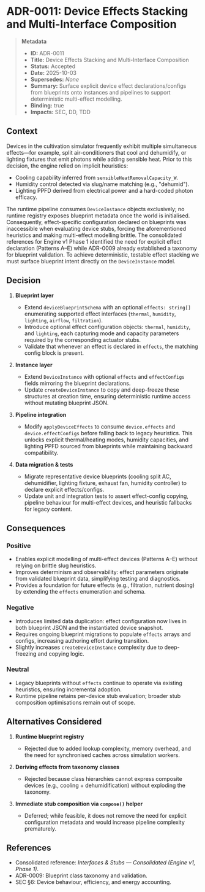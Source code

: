 # ADR-0011: Device Effects Stacking and Multi-Interface Composition

> **Metadata**
>
> - **ID:** ADR-0011
> - **Title:** Device Effects Stacking and Multi-Interface Composition
> - **Status:** Accepted
> - **Date:** 2025-10-03
> - **Supersedes:** _None_
> - **Summary:** Surface explicit device effect declarations/configs from blueprints onto instances and pipelines to support deterministic multi-effect modelling.
> - **Binding:** true
> - **Impacts:** SEC, DD, TDD

## Context

Devices in the cultivation simulator frequently exhibit multiple simultaneous effects—for example, split air-conditioners that cool and dehumidify, or lighting fixtures that emit photons while adding sensible heat. Prior to this decision, the engine relied on implicit heuristics:

- Cooling capability inferred from `sensibleHeatRemovalCapacity_W`.
- Humidity control detected via slug/name matching (e.g., "dehumid").
- Lighting PPFD derived from electrical power and a hard-coded photon efficacy.

The runtime pipeline consumes `DeviceInstance` objects exclusively; no runtime registry exposes blueprint metadata once the world is initialised. Consequently, effect-specific configuration declared on blueprints was inaccessible when evaluating device stubs, forcing the aforementioned heuristics and making multi-effect modelling brittle. The consolidated references for Engine v1 Phase 1 identified the need for explicit effect declaration (Patterns A–E) while ADR-0009 already established a taxonomy for blueprint validation. To achieve deterministic, testable effect stacking we must surface blueprint intent directly on the `DeviceInstance` model.

## Decision

1. **Blueprint layer**
   - Extend `deviceBlueprintSchema` with an optional `effects: string[]` enumerating supported effect interfaces (`thermal`, `humidity`, `lighting`, `airflow`, `filtration`).
   - Introduce optional effect configuration objects: `thermal`, `humidity`, and `lighting`, each capturing mode and capacity parameters required by the corresponding actuator stubs.
   - Validate that whenever an effect is declared in `effects`, the matching config block is present.

2. **Instance layer**
   - Extend `DeviceInstance` with optional `effects` and `effectConfigs` fields mirroring the blueprint declarations.
   - Update `createDeviceInstance` to copy and deep-freeze these structures at creation time, ensuring deterministic runtime access without mutating blueprint JSON.

3. **Pipeline integration**
   - Modify `applyDeviceEffects` to consume `device.effects` and `device.effectConfigs` before falling back to legacy heuristics. This unlocks explicit thermal/heating modes, humidity capacities, and lighting PPFD sourced from blueprints while maintaining backward compatibility.

4. **Data migration & tests**
   - Migrate representative device blueprints (cooling split AC, dehumidifier, lighting fixture, exhaust fan, humidity controller) to declare explicit effects/configs.
   - Update unit and integration tests to assert effect-config copying, pipeline behaviour for multi-effect devices, and heuristic fallbacks for legacy content.

## Consequences

### Positive

- Enables explicit modelling of multi-effect devices (Patterns A–E) without relying on brittle slug heuristics.
- Improves determinism and observability: effect parameters originate from validated blueprint data, simplifying testing and diagnostics.
- Provides a foundation for future effects (e.g., filtration, nutrient dosing) by extending the `effects` enumeration and schema.

### Negative

- Introduces limited data duplication: effect configuration now lives in both blueprint JSON and the instantiated device snapshot.
- Requires ongoing blueprint migrations to populate `effects` arrays and configs, increasing authoring effort during transition.
- Slightly increases `createDeviceInstance` complexity due to deep-freezing and copying logic.

### Neutral

- Legacy blueprints without `effects` continue to operate via existing heuristics, ensuring incremental adoption.
- Runtime pipeline retains per-device stub evaluation; broader stub composition optimisations remain out of scope.

## Alternatives Considered

1. **Runtime blueprint registry**
   - Rejected due to added lookup complexity, memory overhead, and the need for synchronised caches across simulation workers.

2. **Deriving effects from taxonomy classes**
   - Rejected because class hierarchies cannot express composite devices (e.g., cooling + dehumidification) without exploding the taxonomy.

3. **Immediate stub composition via `compose()` helper**
   - Deferred; while feasible, it does not remove the need for explicit configuration metadata and would increase pipeline complexity prematurely.

## References

- Consolidated reference: _Interfaces & Stubs — Consolidated (Engine v1, Phase 1)_.
- ADR-0009: Blueprint class taxonomy and validation.
- SEC §6: Device behaviour, efficiency, and energy accounting.
